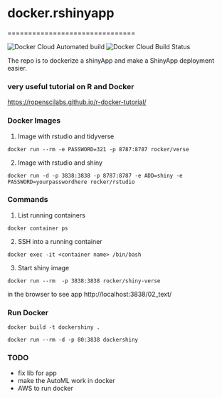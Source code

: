 
# docker.rshinyapp
=============================== 

![Docker Cloud Automated build](https://img.shields.io/docker/cloud/automated/rsunau/dockershiny)
![Docker Cloud Build Status](https://img.shields.io/docker/cloud/build/rsunau/dockershiny)

The repo is to dockerize a shinyApp and make a ShinyApp deployment easier.

### very useful tutorial on R and Docker 
https://ropenscilabs.github.io/r-docker-tutorial/

### Docker Images 

1. Image with rstudio and tidyverse 

```
docker run --rm -e PASSWORD=321 -p 8787:8787 rocker/verse
```
2. Image with rstudio and shiny

```
docker run -d -p 3838:3838 -p 8787:8787 -e ADD=shiny -e PASSWORD=yourpasswordhere rocker/rstudio
```

### Commands

1. List running containers

```
docker container ps
```

2. SSH into a running container 

```
docker exec -it <container name> /bin/bash
```
  
3. Start shiny image

```
docker run --rm  -p 3838:3838 rocker/shiny-verse
```

in the browser to see app http://localhost:3838/02_text/

### Run Docker

```{bash}
docker build -t dockershiny .

docker run --rm -d -p 80:3838 dockershiny
```



### TODO


* fix lib for app 
* make the AutoML work in docker
* AWS to run docker
